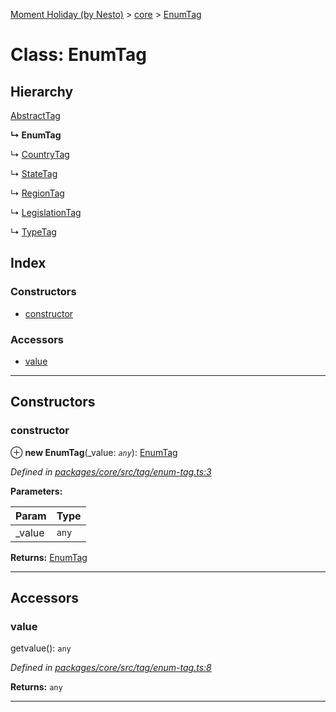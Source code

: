 [Moment Holiday (by Nesto)](../README.md) > [core](../modules/core.md) > [EnumTag](../classes/core.enumtag.md)

# Class: EnumTag

## Hierarchy

 [AbstractTag](core.abstracttag.md)

**↳ EnumTag**

↳  [CountryTag](core.countrytag.md)

↳  [StateTag](core.statetag.md)

↳  [RegionTag](core.regiontag.md)

↳  [LegislationTag](core.legislationtag.md)

↳  [TypeTag](core.typetag.md)

## Index

### Constructors

* [constructor](core.enumtag.md#constructor)

### Accessors

* [value](core.enumtag.md#value)

---

## Constructors

<a id="constructor"></a>

###  constructor

⊕ **new EnumTag**(_value: *`any`*): [EnumTag](core.enumtag.md)

*Defined in [packages/core/src/tag/enum-tag.ts:3](https://github.com/nesto-software/moment-holiday/blob/c39e49d/packages/core/src/tag/enum-tag.ts#L3)*

**Parameters:**

| Param | Type |
| ------ | ------ |
| _value | `any` |

**Returns:** [EnumTag](core.enumtag.md)

___

## Accessors

<a id="value"></a>

###  value

getvalue(): `any`

*Defined in [packages/core/src/tag/enum-tag.ts:8](https://github.com/nesto-software/moment-holiday/blob/c39e49d/packages/core/src/tag/enum-tag.ts#L8)*

**Returns:** `any`

___

